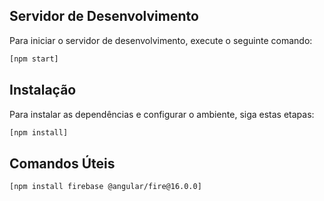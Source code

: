 ## Servidor de Desenvolvimento

Para iniciar o servidor de desenvolvimento, execute o seguinte comando:

```bash
[npm start]
```

## Instalação

Para instalar as dependências e configurar o ambiente, siga estas etapas:

```bash
[npm install]
```

## Comandos Úteis

```bash
[npm install firebase @angular/fire@16.0.0]
``` 